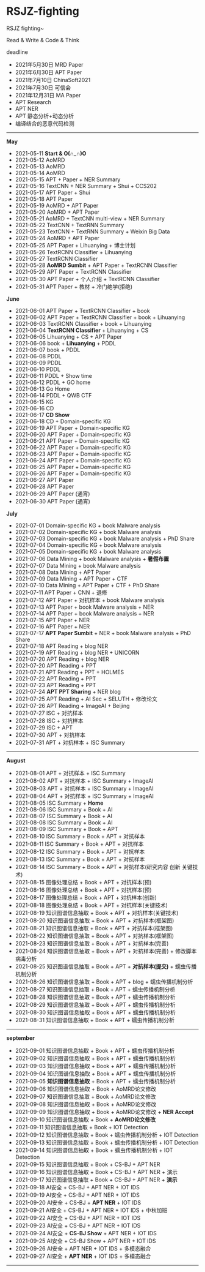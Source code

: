 # RSJZ-fighting
RSJZ fighting~

Read & Write & Code & Think

deadline
- 2021年5月30日 MRD Paper
- 2021年6月30日 APT Paper
- 2021年7月10日 ChinaSoft2021
- 2021年7月30日 可信会
- 2021年12月31日 MA Paper
- APT Research
- APT NER
- APT 静态分析+动态分析
- 编译结合的恶意代码检测

---

**May**
- 2021-05-11 **Start & O(∩_∩)O**
- 2021-05-12 AoMRD
- 2021-05-13 AoMRD
- 2021-05-14 AoMRD
- 2021-05-15 APT + Paper + NER Summary
- 2021-05-16 TextCNN + NER Summary + Shui + CCS202
- 2021-05-17 APT Paper + Shui
- 2021-05-18 APT Paper
- 2021-05-19 AoMRD + APT Paper
- 2021-05-20 AoMRD + APT Paper
- 2021-05-21 AoMRD + TextCNN multi-view + NER Summary
- 2021-05-22 TextCNN + TextRNN Summary
- 2021-05-23 TextCNN + TextRNN Summary + Weixin Big Data
- 2021-05-24 AoMRD  + APT Paper
- 2021-05-25 APT Paper + Lihuanying + 博士计划
- 2021-05-26 TextRCNN Classifier + Lihuanying
- 2021-05-27 TextRCNN Classifier
- 2021-05-28 **AoMRD Sumbit** + APT Paper + TextRCNN Classifier
- 2021-05-29 APT Paper + TextRCNN Classifier
- 2021-05-30 APT Paper + 个人介绍 + TextRCNN Classifier
- 2021-05-31 APT Paper + 教材 + 冷门绝学(拒绝)


**June**
- 2021-06-01 APT Paper  + TextRCNN Classifier + book
- 2021-06-02 APT Paper  + TextRCNN Classifier + book + Lihuanying
- 2021-06-03 TextRCNN Classifier + book + Lihuanying
- 2021-06-04 **TextRCNN Classifier** +  Lihuanying + CS
- 2021-06-05 Lihuanying + CS + APT Paper
- 2021-06-06 book + **Lihuanying** + PDDL
- 2021-06-07 book + PDDL
- 2021-06-08 PDDL
- 2021-06-09 PDDL
- 2021-06-10 PDDL
- 2021-06-11 PDDL + Show time
- 2021-06-12 PDDL + GO home
- 2021-06-13 Go Home
- 2021-06-14 PDDL + QWB CTF
- 2021-06-15 KG
- 2021-06-16 CD
- 2021-06-17 **CD Show**
- 2021-06-18 CD + Domain-specific KG
- 2021-06-19 APT Paper + Domain-specific KG
- 2021-06-20 APT Paper + Domain-specific KG
- 2021-06-21 APT Paper + Domain-specific KG
- 2021-06-22 APT Paper + Domain-specific KG
- 2021-06-23 APT Paper + Domain-specific KG
- 2021-06-24 APT Paper + Domain-specific KG
- 2021-06-25 APT Paper + Domain-specific KG
- 2021-06-26 APT Paper + Domain-specific KG
- 2021-06-27 APT Paper
- 2021-06-28 APT Paper
- 2021-06-29 APT Paper (通宵)
- 2021-06-30 APT Paper (通宵)


**July**
- 2021-07-01 Domain-specific KG + book Malware analysis
- 2021-07-02 Domain-specific KG + book Malware analysis
- 2021-07-03 Domain-specific KG + book Malware analysis + PhD Share
- 2021-07-04 Domain-specific KG + book Malware analysis
- 2021-07-05 Domain-specific KG + book Malware analysis
- 2021-07-06 Data Mining + book Malware analysis + **暑假布置**
- 2021-07-07 Data Mining + book Malware analysis
- 2021-07-08 Data Mining + APT Paper
- 2021-07-09 Data Mining + APT Paper + CTF
- 2021-07-10 Data Mining + APT Paper + CTF + PhD Share
- 2021-07-11 APT Paper + CNN + 退修
- 2021-07-12 APT Paper + 对抗样本 + book Malware analysis
- 2021-07-13 APT Paper + book Malware analysis + NER
- 2021-07-14 APT Paper + book Malware analysis + NER
- 2021-07-15 APT Paper + NER
- 2021-07-16 APT Paper + NER
- 2021-07-17 **APT Paper Sumbit** + NER + book Malware analysis + PhD Share
- 2021-07-18 APT Reading + blog NER
- 2021-07-19 APT Reading + blog NER + UNICORN
- 2021-07-20 APT Reading + blog NER
- 2021-07-20 APT Reading + PPT
- 2021-07-21 APT Reading + PPT + HOLMES
- 2021-07-22 APT Reading + PPT
- 2021-07-23 APT Reading + PPT
- 2021-07-24 **APT PPT Sharing** + NER blog
- 2021-07-25 APT Reading + AI Sec + SELUTH + 修改论文
- 2021-07-26 APT Reading + ImageAI + Beijing
- 2021-07-27 ISC + 对抗样本
- 2021-07-28 ISC + 对抗样本
- 2021-07-29 ISC + APT
- 2021-07-30 APT + 对抗样本
- 2021-07-31 APT + 对抗样本 + ISC Summary

---

**August**
- 2021-08-01 APT + 对抗样本 + ISC Summary
- 2021-08-02 APT + 对抗样本 + ISC Summary + ImageAI
- 2021-08-03 APT + 对抗样本 + ISC Summary + ImageAI
- 2021-08-04 APT + 对抗样本 + ISC Summary + ImageAI
- 2021-08-05 ISC Summary + **Home**
- 2021-08-06 ISC Summary + Book + AI
- 2021-08-07 ISC Summary + Book + AI
- 2021-08-08 ISC Summary + Book + AI
- 2021-08-09 ISC Summary + Book + APT
- 2021-08-10 ISC Summary + Book + APT + 对抗样本
- 2021-08-11 ISC Summary + Book + APT + 对抗样本
- 2021-08-12 ISC Summary + Book + APT + 对抗样本
- 2021-08-13 ISC Summary + Book + APT + 对抗样本
- 2021-08-14 ISC Summary + Book + APT + 对抗样本(研究内容 创新 关键技术)
- 2021-08-15 图像处理总结 + Book + APT + 对抗样本(预)
- 2021-08-16 图像处理总结 + Book + APT + 对抗样本(预)
- 2021-08-17 图像处理总结 + Book + APT + 对抗样本(创新)
- 2021-08-18 图像处理总结 + Book + APT + 对抗样本(关键技术)
- 2021-08-19 知识图谱信息抽取 + Book + APT + 对抗样本(关键技术)
- 2021-08-20 知识图谱信息抽取 + Book + APT + 对抗样本(框架图)
- 2021-08-21 知识图谱信息抽取 + Book + APT + 对抗样本(框架图)
- 2021-08-22 知识图谱信息抽取 + Book + APT + 对抗样本(框架图)
- 2021-08-23 知识图谱信息抽取 + Book + APT + 对抗样本(完善)
- 2021-08-24 知识图谱信息抽取 + Book + APT + 对抗样本(完善) + 修改脚本病毒分析
- 2021-08-25 知识图谱信息抽取 + Book + APT + **对抗样本(提交)** + 蠕虫传播机制分析
- 2021-08-26 知识图谱信息抽取 + Book + APT + blog + 蠕虫传播机制分析
- 2021-08-27 知识图谱信息抽取 + Book + APT + 蠕虫传播机制分析
- 2021-08-28 知识图谱信息抽取 + Book + APT + 蠕虫传播机制分析
- 2021-08-29 知识图谱信息抽取 + Book + APT + 蠕虫传播机制分析
- 2021-08-30 知识图谱信息抽取 + Book + APT + 蠕虫传播机制分析
- 2021-08-31 知识图谱信息抽取 + Book + APT + 蠕虫传播机制分析


---

**september**

- 2021-09-01 知识图谱信息抽取 + Book + APT + 蠕虫传播机制分析
- 2021-09-02 知识图谱信息抽取 + Book + APT + 蠕虫传播机制分析
- 2021-09-03 知识图谱信息抽取 + Book + APT + 蠕虫传播机制分析
- 2021-09-04 知识图谱信息抽取 + Book + APT + 蠕虫传播机制分析
- 2021-09-05 **知识图谱信息抽取** + Book + APT + 蠕虫传播机制分析
- 2021-09-06 知识图谱信息抽取 + Book + AoMRD论文修改
- 2021-09-07 知识图谱信息抽取 + Book + AoMRD论文修改
- 2021-09-08 知识图谱信息抽取 + Book + AoMRD论文修改
- 2021-09-09 知识图谱信息抽取 + Book + AoMRD论文修改 + **NER Accept**
- 2021-09-10 知识图谱信息抽取 + Book + **AoMRD论文修改**
- 2021-09-11 知识图谱信息抽取 + Book + IOT Detection
- 2021-09-12 知识图谱信息抽取 + Book + 蠕虫传播机制分析 + IOT Detection
- 2021-09-13 知识图谱信息抽取 + Book + 蠕虫传播机制分析 + IOT Detection
- 2021-09-14 知识图谱信息抽取 + Book + 蠕虫传播机制分析 + IOT Detection
- 2021-09-15 知识图谱信息抽取 + Book + CS-BJ + APT NER
- 2021-09-16 知识图谱信息抽取 + Book + CS-BJ + APT NER + 演示
- 2021-09-17 知识图谱信息抽取 + Book + CS-BJ + APT NER + **演示**
- 2021-09-18 AI安全 + CS-BJ + APT NER + IOT IDS
- 2021-09-19 AI安全 + CS-BJ + APT NER + IOT IDS
- 2021-09-20 AI安全 + CS-BJ + **APT NER** + IOT IDS
- 2021-09-21 AI安全 + CS-BJ + APT NER + IOT IDS + 中秋加班
- 2021-09-22 AI安全 + CS-BJ + APT NER + IOT IDS 
- 2021-09-23 AI安全 + CS-BJ + APT NER + IOT IDS 
- 2021-09-24 AI安全 + **CS-BJ Show** + APT NER + IOT IDS 
- 2021-09-25 AI安全 + CS-BJ Show + APT NER + IOT IDS 
- 2021-09-26 AI安全 + APT NER + IOT IDS + 多模态融合 
- 2021-09-27 AI安全 + **APT NER** + IOT IDS + 多模态融合 

---

